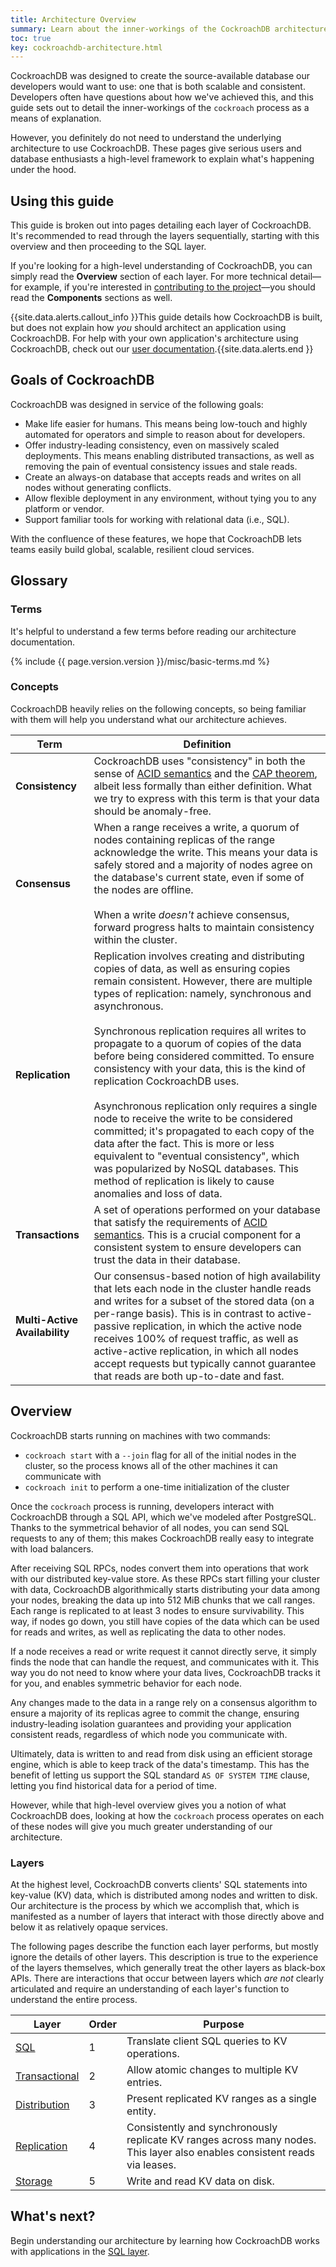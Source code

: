 ```yaml
---
title: Architecture Overview
summary: Learn about the inner-workings of the CockroachDB architecture.
toc: true
key: cockroachdb-architecture.html
---
```


CockroachDB was designed to create the source-available database our developers would want to use: one that is both scalable and consistent. Developers often have questions about how we've achieved this, and this guide sets out to detail the inner-workings of the `cockroach` process as a means of explanation.

However, you definitely do not need to understand the underlying architecture to use CockroachDB. These pages give serious users and database enthusiasts a high-level framework to explain what's happening under the hood.

## Using this guide

This guide is broken out into pages detailing each layer of CockroachDB. It's recommended to read through the layers sequentially, starting with this overview and then proceeding to the SQL layer.

If you're looking for a high-level understanding of CockroachDB, you can simply read the **Overview** section of each layer. For more technical detail––for example, if you're interested in [contributing to the project](https://wiki.crdb.io/wiki/spaces/CRDB/pages/73204033/Contributing+to+CockroachDB)––you should read the **Components** sections as well.

{{site.data.alerts.callout_info }}This guide details how CockroachDB is built, but does not explain how <em>you</em> should architect an application using CockroachDB. For help with your own application's architecture using CockroachDB, check out our <a href="https://cockroachlabs.com/docs/stable">user documentation</a>.{{site.data.alerts.end }}

## Goals of CockroachDB

CockroachDB was designed in service of the following goals:

- Make life easier for humans. This means being low-touch and highly automated for operators and simple to reason about for developers.
- Offer industry-leading consistency, even on massively scaled deployments. This means enabling distributed transactions, as well as removing the pain of eventual consistency issues and stale reads.
- Create an always-on database that accepts reads and writes on all nodes without generating conflicts.
- Allow flexible deployment in any environment, without tying you to any platform or vendor.
- Support familiar tools for working with relational data (i.e., SQL).

With the confluence of these features, we hope that CockroachDB lets teams easily build global, scalable, resilient cloud services.

## Glossary

### Terms

It's helpful to understand a few terms before reading our architecture documentation.

{% include {{ page.version.version }}/misc/basic-terms.md %}

### Concepts

CockroachDB heavily relies on the following concepts, so being familiar with them will help you understand what our architecture achieves.

Term | Definition
-----|-----------
**Consistency** | CockroachDB uses "consistency" in both the sense of [ACID semantics](https://en.wikipedia.org/wiki/Consistency_(database_systems)) and the [CAP theorem](https://en.wikipedia.org/wiki/CAP_theorem), albeit less formally than either definition. What we try to express with this term is that your data should be anomaly-free.
**Consensus** | <a name="architecture-overview-consensus"></a> When a range receives a write, a quorum of nodes containing replicas of the range acknowledge the write. This means your data is safely stored and a majority of nodes agree on the database's current state, even if some of the nodes are offline.<br/><br/>When a write *doesn't* achieve consensus, forward progress halts to maintain consistency within the cluster.
**Replication** | Replication involves creating and distributing copies of data, as well as ensuring copies remain consistent. However, there are multiple types of replication: namely, synchronous and asynchronous.<br/><br/>Synchronous replication requires all writes to propagate to a quorum of copies of the data before being considered committed. To ensure consistency with your data, this is the kind of replication CockroachDB uses.<br/><br/>Asynchronous replication only requires a single node to receive the write to be considered committed; it's propagated to each copy of the data after the fact. This is more or less equivalent to "eventual consistency", which was popularized by NoSQL databases. This method of replication is likely to cause anomalies and loss of data.
**Transactions** | A set of operations performed on your database that satisfy the requirements of [ACID semantics](https://en.wikipedia.org/wiki/Database_transaction). This is a crucial component for a consistent system to ensure developers can trust the data in their database.
**Multi-Active Availability** | Our consensus-based notion of high availability that lets each node in the cluster handle reads and writes for a subset of the stored data (on a per-range basis). This is in contrast to active-passive replication, in which the active node receives 100% of request traffic, as well as active-active replication, in which all nodes accept requests but typically cannot guarantee that reads are both up-to-date and fast.

## Overview

CockroachDB starts running on machines with two commands:

- `cockroach start` with a `--join` flag for all of the initial nodes in the cluster, so the process knows all of the other machines it can communicate with
- `cockroach init` to perform a one-time initialization of the cluster

Once the `cockroach` process is running, developers interact with CockroachDB through a SQL API, which we've modeled after PostgreSQL. Thanks to the symmetrical behavior of all nodes, you can send SQL requests to any of them; this makes CockroachDB really easy to integrate with load balancers.

After receiving SQL RPCs, nodes convert them into operations that work with our distributed key-value store. As these RPCs start filling your cluster with data, CockroachDB algorithmically starts distributing your data among your nodes, breaking the data up into 512 MiB chunks that we call ranges. Each range is replicated to at least 3 nodes to ensure survivability. This way, if nodes go down, you still have copies of the data which can be used for reads and writes, as well as replicating the data to other nodes.

If a node receives a read or write request it cannot directly serve, it simply finds the node that can handle the request, and communicates with it. This way you do not need to know where your data lives, CockroachDB tracks it for you, and enables symmetric behavior for each node.

Any changes made to the data in a range rely on a consensus algorithm to ensure a majority of its replicas agree to commit the change, ensuring industry-leading isolation guarantees and providing your application consistent reads, regardless of which node you communicate with.

Ultimately, data is written to and read from disk using an efficient storage engine, which is able to keep track of the data's timestamp. This has the benefit of letting us support the SQL standard `AS OF SYSTEM TIME` clause, letting you find historical data for a period of time.

However, while that high-level overview gives you a notion of what CockroachDB does, looking at how the `cockroach` process operates on each of these nodes will give you much greater understanding of our architecture.

### Layers

At the highest level, CockroachDB converts clients' SQL statements into key-value (KV) data, which is distributed among nodes and written to disk. Our architecture is the process by which we accomplish that, which is manifested as a number of layers that interact with those directly above and below it as relatively opaque services.

The following pages describe the function each layer performs, but mostly ignore the details of other layers. This description is true to the experience of the layers themselves, which generally treat the other layers as black-box APIs. There are interactions that occur between layers which *are not* clearly articulated and require an understanding of each layer's function to understand the entire process.

Layer | Order | Purpose
------|------------|--------
[SQL](sql-layer.html)  | 1  | Translate client SQL queries to KV operations.
[Transactional](transaction-layer.html)  | 2  | Allow atomic changes to multiple KV entries.
[Distribution](distribution-layer.html)  | 3  | Present replicated KV ranges as a single entity.
[Replication](replication-layer.html)  | 4  | Consistently and synchronously replicate KV ranges across many nodes. This layer also enables consistent reads via leases.
[Storage](storage-layer.html)  | 5  | Write and read KV data on disk.

## What's next?

Begin understanding our architecture by learning how CockroachDB works with applications in the [SQL layer](sql-layer.html).
